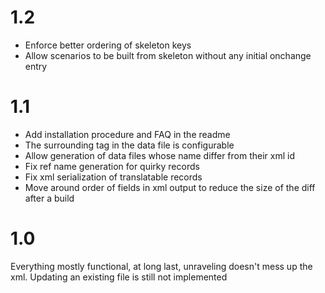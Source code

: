 # 1.2
- Enforce better ordering of skeleton keys
- Allow scenarios to be built from skeleton without any initial onchange entry

# 1.1
- Add installation procedure and FAQ in the readme
- The surrounding tag in the data file is configurable
- Allow generation of data files whose name differ from their xml id
- Fix ref name generation for quirky records
- Fix xml serialization of translatable records
- Move around order of fields in xml output to reduce the size of the diff after a build

# 1.0
Everything mostly functional, at long last, unraveling doesn't mess up the xml.
Updating an existing file is still not implemented
